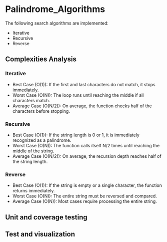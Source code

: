 # Palindrome_Algorithms

The following search algorithms are implemented:
+ Iterative
+ Recursive
+ Reverse

## Complexities Analysis
### Iterative
+ Best Case (O(1)): If the first and last characters do not match, it stops immediately.
+ Worst Case (O(N)): The loop runs until reaching the middle if all characters match.
+ Average Case (O(N/2)): On average, the function checks half of the characters before stopping.

### Recursive
+ Best Case (O(1)): If the string length is 0 or 1, it is immediately recognized as a palindrome.
+ Worst Case (O(N)): The function calls itself N/2 times until reaching the middle of the string.
+ Average Case (O(N/2)): On average, the recursion depth reaches half of the string length.

### Reverse
+ Best Case (O(1)): If the string is empty or a single character, the function returns immediately.
+ Worst Case (O(N)): The entire string must be reversed and compared.
+ Average Case (O(N)): Most cases require processing the entire string.

## Unit and coverage testing



## Test and visualization


